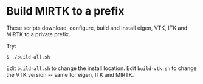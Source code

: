 # Build MIRTK to a prefix

These scripts download, configure, build and install eigen, VTK, ITK and MIRTK 
to a private prefix.

Try:

```
$ ./build-all.sh
```

Edit `build-all.sh` to change the install location. Edit `build-vtk.sh` to 
change the VTK version -- same for eigen, ITK and MIRTK.

